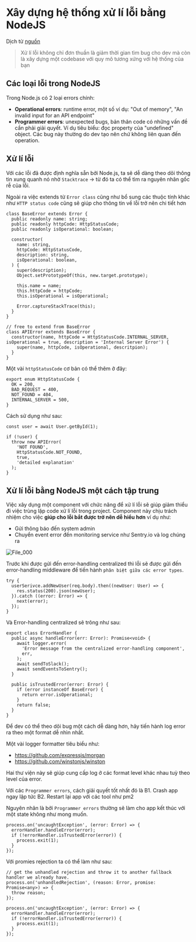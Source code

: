 # Xây dựng hệ thống xử lí lỗi bằng NodeJS

Dịch từ [nguồn](https://www.toptal.com/nodejs/node-js-error-handling)

> Xử lí lỗi không chỉ đơn thuần là giảm thời gian tìm bug cho dev mà còn là xây dựng một codebase với quy mô tương xứng với hệ thống của bạn

## Các loại lỗi trong NodeJS

Trong Node.js có 2 loại errors chính:

- **Operational errors**: runtime error, một số ví dụ: "Out of memory", "An invalid input for an API endpoint"
- **Programmer errors**: unexpected bugs, bản thân code có những vấn đề cần phải giải quyết. Ví dụ tiêu biểu: đọc property của "undefined" object. Các bug này thường do dev tạo nên chứ không liên quan đến operation.

## Xử lí lỗi

Với các lỗi đã được định nghĩa sẵn bởi Node.js, ta sẽ dễ dàng theo dõi thông tin xung quanh nó nhờ `Stacktrace` → từ đó ta có thể tìm ra nguyên nhân gốc rễ của lỗi.

Ngoài ra việc extends từ `Error class` cũng như bổ sung các thuộc tính khác như `HTTP status code` cũng sẽ giúp cho thông tin về lỗi trở nên chi tiết hơn

```TS
class BaseError extends Error {
  public readonly name: string;
  public readonly httpCode: HttpStatusCode;
  public readonly isOperational: boolean;

  constructor(
    name: string,
    httpCode: HttpStatusCode,
    description: string,
    isOperational: boolean,
  ) {
    super(description);
    Object.setPrototypeOf(this, new.target.prototype);

    this.name = name;
    this.httpCode = httpCode;
    this.isOperational = isOperational;

    Error.captureStackTrace(this);
  }
}

// free to extend from BaseError
class APIError extends BaseError {
  constructor(name, httpCode = HttpStatusCode.INTERNAL_SERVER, isOperational = true, description = 'Internal Server Error') {
    super(name, httpCode, isOperational, descritpion);
  }
}
```

Một vài `httpStatusCode` cơ bản có thể thêm ở đây:

```TS
export enum HttpStatusCode {
  OK = 200,
  BAD_REQUEST = 400,
  NOT_FOUND = 404,
  INTERNAL_SERVER = 500,
}
```

Cách sử dụng như sau:

```TS
const user = await User.getById(1);

if (!user) {
  throw new APIError(
    'NOT FOUND',
    HttpStatusCode.NOT_FOUND,
    true,
    'detailed explanation'
  );
}
```

## Xử lí lỗi bằng NodeJS một cách tập trung

Việc xây dụng một component với chức năng để xử lí lỗi sẽ giúp giảm thiểu đi việc trùng lặp code xử lí lỗi trong project. Component này chịu trách nhiệm cho việc **giúp cho lỗi bắt được trở nên dễ hiểu hơn** ví dụ như:

- Gửi thông báo đến system admin
- Chuyển event error đến monitoring service như Sentry.io và log chúng ra

![File_000](https://user-images.githubusercontent.com/15076665/179694787-49e0f4fc-fcbd-46e7-a2b5-721d2152da90.png)

Trước khi được gửi đến error-handling centralized thì lỗi sẽ được gửi đến error-handling middleware để tiến hành `phân biệt giữa các error types`.

```TS
try {
  userSerivce.addNewUser(req.body).then((newUser: User) => {
    res.status(200).json(newUser);
  }).catch ((error: Error) => {
    next(error);
  });
}
```

Và Error-handling centralized sẽ trông như sau:

```TS
export class ErrorHandler {
  public async handleError(err: Error): Promise<void> {
    await logger.error(
      'Error message from the centralized error-handling component',
      err,
    );
    await sendToSlack();
    await sendEventsToSentry();
  }

  public isTrustedError(error: Error) {
    if (error instanceOf BaseError) {
      return error.isOperational;
    }
    return false;
  }
}
```

Để dev có thể theo dõi bug một cách dễ dàng hơn, hãy tiến hành log error ra theo một format dễ nhìn nhất.

Một vài logger formatter tiêu biểu như:

- <https://github.com/expressjs/morgan>
- <https://github.com/winstonjs/winston>

Hai thư viện này sẽ giúp cung cấp log ở các format level khác nhau tuỳ theo level của error.

Với các `Programmer errors`, cách giải quyết tốt nhất đó là
B1. Crash app ngay lập tức
B2. Restart lại app với các tool như pm2

Nguyên nhân là bởi `Programmer errors` thường sẽ làm cho app kết thúc với một state không như mong muốn.

```TS
process.on('uncaughtException', (error: Error) => {
  errorHandler.handleError(error);
  if (!errorHandler.isTrustedError(error)) {
    process.exit(1);
  }
});
```

Với promies rejection ta có thể làm như sau:

```TS
// get the unhandled rejection and throw it to another fallback handler we already have.
process.on('unhandledRejection', (reason: Error, promise: Promise<any>) => {
  throw reason;
});

process.on('uncaughtException', (error: Error) => {
  errorHandler.handleError(error);
  if (!errorHandler.isTrustedError(error)) {
    process.exit(1);
  }
});
```
